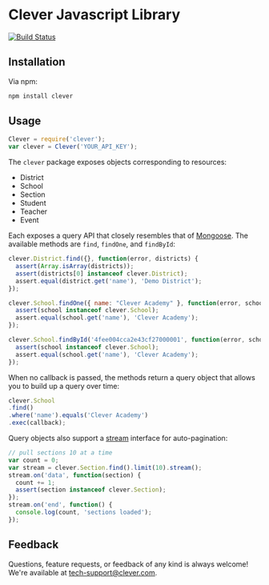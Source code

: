 # Clever Javascript Library

[![Build Status](https://secure.travis-ci.org/Clever/clever-js.png)](http://travis-ci.org/Clever/clever-js)

## Installation

Via npm:

```bash
npm install clever
```

## Usage

```javascript
Clever = require('clever');
var clever = Clever('YOUR_API_KEY');
```

The `clever` package exposes objects corresponding to resources:

* District
* School
* Section
* Student
* Teacher
* Event

Each exposes a query API that closely resembles that of [Mongoose](http://mongoosejs.com/docs/queries.html). The available methods are `find`, `findOne`, and `findById`:

```javascript
clever.District.find({}, function(error, districts) {
  assert(Array.isArray(districts));
  assert(districts[0] instanceof clever.District);
  assert.equal(district.get('name'), 'Demo District');
});

clever.School.findOne({ name: "Clever Academy" }, function(error, school) {
  assert(school instanceof clever.School);
  assert.equal(school.get('name'), 'Clever Academy');
});

clever.School.findById('4fee004cca2e43cf27000001', function(error, school) {
  assert(school instanceof clever.School);
  assert.equal(school.get('name'), 'Clever Academy');
});
```

When no callback is passed, the methods return a query object that allows you to build up a query over time:

```javascript
clever.School
.find()
.where('name').equals('Clever Academy')
.exec(callback);
```

Query objects also support a [stream](http://nodejs.org/api/stream.html) interface for auto-pagination:

```javascript
// pull sections 10 at a time
var count = 0;
var stream = clever.Section.find().limit(10).stream();
stream.on('data', function(section) {
  count += 1;
  assert(section instanceof clever.Section);
});
stream.on('end', function() {
  console.log(count, 'sections loaded');
});
```

## Feedback

Questions, feature requests, or feedback of any kind is always welcome! We're available at [tech-support@clever.com](mailto:tech-support@clever.com).
